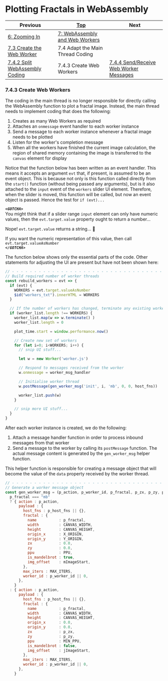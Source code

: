 # Plotting Fractals in WebAssembly

| Previous | [Top](/chriswhealy/plotting-fractals-in-webassembly) | Next
|---|---|---
| [6: Zooming In](../../06%20Zoom%20Image/) | [7: WebAssembly and Web Workers](../)  |
| [7.3 Create the Web Worker](../03/) | 7.4 Adapt the Main Thread Coding |
| [7.4.2 Split WebAssembly Coding](../02/)  | 7.4.3 Create Web Workers | [7.4.4 Send/Receive Web Worker Messages](../04/)

### 7.4.3 Create Web Workers

The coding in the main thread is no longer responsible for directly calling the WebAssembly function to plot a fractal image.
Instead, the main thread needs to implement coding that does the following:

1. Creates as many Web Workers as required
1. Attaches an `onmessage` event handler to each worker instance
1. Send a message to each worker instance whenever a fractal image needs to be plotted
1. Listen for the worker's completion message
1. When all the workers have finished the current image calculation, the region of shared memory containing the image is transferred to the `canvas` element for display

Notice that the function below has been written as an event handler.
This means it accepts an argument `evt` that, if present, is assumed to be an event object.
This is because not only is this function called directly from the `start()` function (without being passed any arguments), but is it also attached to the `input` event of the `workers` slider UI element.
Therefore, when the slider is moved, this function will be called, but now an event object is passed.
Hence the test for `if (evt)...`

***`<GOTCHA>`***<br>
You might think that if a slider range `input` element can only have numeric values, then the `evt.target.value` property ought to return a number...

Nope! `evt.target.value` returns a string...  🤔

If you want the numeric representation of this value, then call `evt.target.valueAsNumber`<br>
***`</GOTCHA>`***

The function below shows only the essential parts of the code.
Other statements for adjusting the UI are present but have not been shown here:

```javascript
// - - - - - - - - - - - - - - - - - - - - - - - - - - - - - - - - - - - - - - - - - - - - - - - -
// Build required number of worker threads
const rebuild_workers = evt => {
  if (evt) {
    WORKERS = evt.target.valueAsNumber
    $id("workers_txt").innerHTML = WORKERS
  }

  // If the number of workers has changed, terminate any existing workers then creating new ones
  if (worker_list.length !== WORKERS) {
    worker_list.map(w => w.terminate() )
    worker_list.length = 0

    plot_time.start = window.performance.now()

    // Create new set of workers
    for (let i=0; i<WORKERS; i++) {
      // snip UI stuff...

      let w = new Worker('worker.js')

      // Respond to messages received from the worker
      w.onmessage = worker_msg_handler

      // Initialise worker thread
      w.postMessage(gen_worker_msg('init', i, 'mb', 0, 0, host_fns))

      worker_list.push(w)
    }

    // snip more UI stuff...
  }
}
```

After each worker instance is created, we do the following:

1. Attach a message handler function in order to process inbound messages from that worker
1. Send a message to the worker by calling its `postMessage` function.
   The actual message content is generated by the `gen_worker_msg` helper function.

This helper function is responsible for creating a message object that will become the value of the `data` property received by the worker thread.

```javascript
// - - - - - - - - - - - - - - - - - - - - - - - - - - - - - - - - - - - - - - - - - - - - - - - -
// Generate a worker message object
const gen_worker_msg = (p_action, p_worker_id, p_fractal, p_zx, p_zy, p_host_fns) =>
  p_fractal === "mb"
  ? { action : p_action,
      payload : {
        host_fns : p_host_fns || {},
        fractal : {
          name          : p_fractal,
          width         : CANVAS_WIDTH,
          height        : CANVAS_HEIGHT,
          origin_x      : X_ORIGIN,
          origin_y      : Y_ORIGIN,
          zx            : 0.0,
          zy            : 0.0,
          ppu           : PPU,
          is_mandelbrot : true,
          img_offset    : mImageStart,
        },
        max_iters : MAX_ITERS,
        worker_id : p_worker_id || 0,
      },
    }
  : { action : p_action,
      payload : {
        host_fns : p_host_fns || {},
        fractal : {
          name          : p_fractal,
          width         : CANVAS_WIDTH,
          height        : CANVAS_HEIGHT,
          origin_x      : 0.0,
          origin_y      : 0.0,
          zx            : p_zx,
          zy            : p_zy,
          ppu           : MIN_PPU,
          is_mandelbrot : false,
          img_offset    : jImageStart,
        },
        max_iters : MAX_ITERS,
        worker_id : p_worker_id || 0,
      },
    }
```

